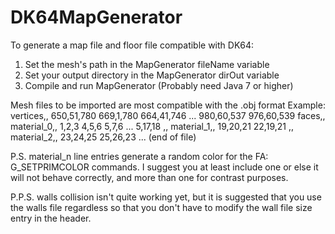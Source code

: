 # DK64MapGenerator

To generate a map file and floor file compatible with DK64:

1.  Set the mesh's path in the MapGenerator fileName variable
2.  Set your output directory in the MapGenerator dirOut variable
3.  Compile and run MapGenerator (Probably need Java 7 or higher)

Mesh files to be imported are most compatible with the .obj format
Example:
vertices,,
650,51,780
669,1,780
664,41,746
...
980,60,537
976,60,539
faces,,
material_0,,
1,2,3
4,5,6
5,7,6
...
5,17,18
,,
material_1,,
19,20,21
22,19,21
,,
material_2,,
23,24,25
25,26,23
...
(end of file)

P.S. material_n line entries generate a random color for the FA: G_SETPRIMCOLOR commands.  I suggest you at least include one or else it will not behave correctly, and more than one for contrast purposes.

P.P.S. walls collision isn't quite working yet, but it is suggested that you use the walls file regardless so that you don't have to modify the wall file size entry in the header.
